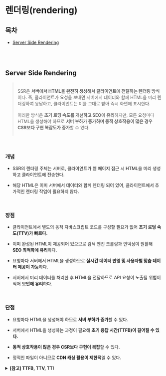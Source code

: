 # 렌더링(rendering)

## 목차

- [Server Side Rendering](#server-side-rendering)

<br /><br />

## Server Side Rendering

> <br />SSR은 **서버에서 HTML을 완전히 생성해서 클라이언트에 전달하는 렌더링 방식**이다. 즉, 클라이언트가 요청을 보내면 서버에서 데이터와 함께 HTML을 미리 렌더링하여 응답하고, 클라이언트는 이를 그대로 받아 즉시 화면에 표시한다.
> <br /><br />
> 이러한 방식은 **초기 로딩 속도를 개선하고 SEO에 유리**하지만, 모든 요청마다 HTML을 생성해야 하므로 **서버 부하가 증가하며 동적 상호작용이 많은 경우 CSR보다 구현 복잡도가 증가**할 수 있다.<br /><br />

<br />

### 개념

- SSR의 렌더링 주체는 서버로, 클라이언트가 웹 페이지 접근 시 HTML을 미리 생성하고 클라이언트에 전송한다.

- 해당 HTML은 이미 서버에서 데이터와 함께 렌더링 되어 있어, 클라이언트에서 추가적인 렌더링 작업이 필요하지 않다.

<br />

### 장점

- 클라이언트에서 별도의 동적 자바스크립트 코드를 구성할 필요가 없어 **초기 로딩 속도(TTV)가 빠르다.**

- 이미 완성된 HTML이 제공되어 있으므로 검색 엔진 크롤링과 인덱싱이 원활해 **SEO 최적화에 유리**하다.

- 요청마다 서버에서 HTML을 생성하므로 **실시간 데이터 반영 및 사용자별 맞춤 데이터 제공이 가능**하다.

- 서버에서 미리 데이터를 처리한 후 HTML을 전달하므로 API 요청이 노출될 위험이 적어 **보안에 유리**하다.

<br />

### 단점

- 요청마다 HTML을 생성해야 하므로 **서버 부하가 증가**할 수 있다.

- 서버에서 HTML을 생성하는 과정이 필요해 **초기 응답 시간(TTFB)이 길어질 수 있다.**

- **동적 상호작용이 많은 경우 CSR보다 구현이 복잡**할 수 있다.

- 정적인 파일이 아니므로 **CDN 캐싱 활용이 제한적**일 수 있다.

<details>
<summary><b>[참고] TTFB, TTV, TTI</b></summary>

- TTFB(Time To First Byte): 서버가 첫 번째 데이터를 반환하는 속도

- TTV(Time To View): 사용자가 화면을 볼 수 있는 속도

- TTI(Time To Interaction): 사용자가 페이지와 인터랙션할 수 있는 속도
</details>
